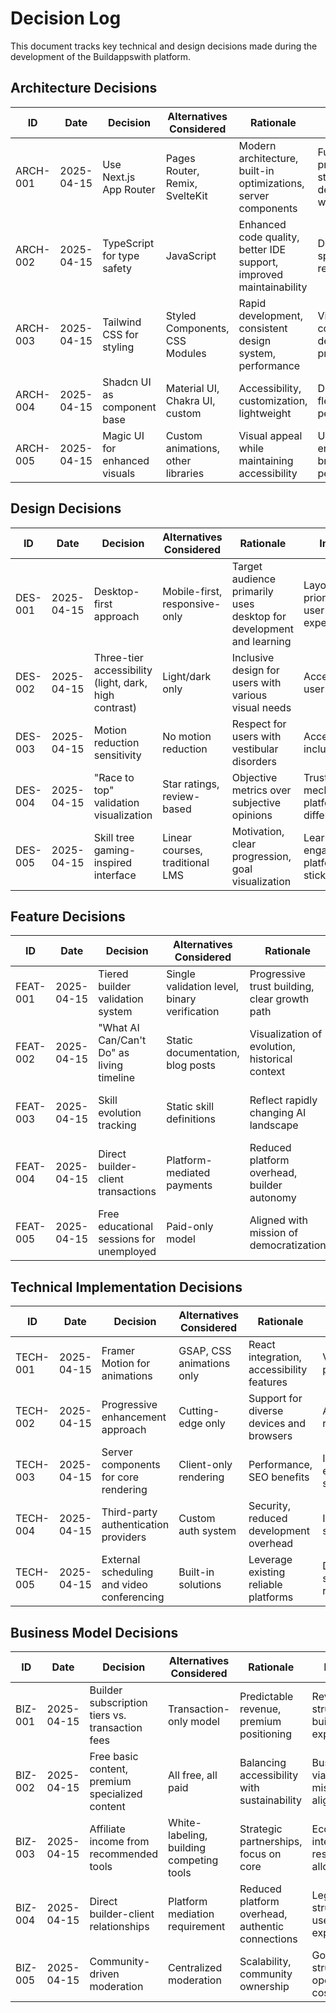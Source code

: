 # Decision Log

This document tracks key technical and design decisions made during the development of the Buildappswith platform.

## Architecture Decisions

| ID | Date | Decision | Alternatives Considered | Rationale | Impact | Status |
|----|------|----------|-------------------------|-----------|--------|--------|
| ARCH-001 | 2025-04-15 | Use Next.js App Router | Pages Router, Remix, SvelteKit | Modern architecture, built-in optimizations, server components | Fundamental project structure, developer workflow | Implemented |
| ARCH-002 | 2025-04-15 | TypeScript for type safety | JavaScript | Enhanced code quality, better IDE support, improved maintainability | Development speed, error reduction | Implemented |
| ARCH-003 | 2025-04-15 | Tailwind CSS for styling | Styled Components, CSS Modules | Rapid development, consistent design system, performance | Visual consistency, developer productivity | Implemented |
| ARCH-004 | 2025-04-15 | Shadcn UI as component base | Material UI, Chakra UI, custom | Accessibility, customization, lightweight | Design flexibility, performance | Implemented |
| ARCH-005 | 2025-04-15 | Magic UI for enhanced visuals | Custom animations, other libraries | Visual appeal while maintaining accessibility | User engagement, brand perception | Implemented |

## Design Decisions

| ID | Date | Decision | Alternatives Considered | Rationale | Impact | Status |
|----|------|----------|-------------------------|-----------|--------|--------|
| DES-001 | 2025-04-15 | Desktop-first approach | Mobile-first, responsive-only | Target audience primarily uses desktop for development and learning | Layout prioritization, user experience | Implemented |
| DES-002 | 2025-04-15 | Three-tier accessibility (light, dark, high contrast) | Light/dark only | Inclusive design for users with various visual needs | Accessibility, user options | Implemented |
| DES-003 | 2025-04-15 | Motion reduction sensitivity | No motion reduction | Respect for users with vestibular disorders | Accessibility, inclusivity | Implemented |
| DES-004 | 2025-04-15 | "Race to top" validation visualization | Star ratings, review-based | Objective metrics over subjective opinions | Trust mechanism, platform differentiation | Planned |
| DES-005 | 2025-04-15 | Skill tree gaming-inspired interface | Linear courses, traditional LMS | Motivation, clear progression, goal visualization | Learning engagement, platform stickiness | Planned |

## Feature Decisions

| ID | Date | Decision | Alternatives Considered | Rationale | Impact | Status |
|----|------|----------|-------------------------|-----------|--------|--------|
| FEAT-001 | 2025-04-15 | Tiered builder validation system | Single validation level, binary verification | Progressive trust building, clear growth path | Builder retention, client confidence | Planned |
| FEAT-002 | 2025-04-15 | "What AI Can/Can't Do" as living timeline | Static documentation, blog posts | Visualization of evolution, historical context | User education, expectation setting | Planned |
| FEAT-003 | 2025-04-15 | Skill evolution tracking | Static skill definitions | Reflect rapidly changing AI landscape | Future-proofing, continuous relevance | Planned |
| FEAT-004 | 2025-04-15 | Direct builder-client transactions | Platform-mediated payments | Reduced platform overhead, builder autonomy | Business model, legal structure | Planned |
| FEAT-005 | 2025-04-15 | Free educational sessions for unemployed | Paid-only model | Aligned with mission of democratization | Social impact, market expansion | Planned |

## Technical Implementation Decisions

| ID | Date | Decision | Alternatives Considered | Rationale | Impact | Status |
|----|------|----------|-------------------------|-----------|--------|--------|
| TECH-001 | 2025-04-15 | Framer Motion for animations | GSAP, CSS animations only | React integration, accessibility features | Visual polish, performance | Implemented |
| TECH-002 | 2025-04-15 | Progressive enhancement approach | Cutting-edge only | Support for diverse devices and browsers | Accessibility, reach | Implemented |
| TECH-003 | 2025-04-15 | Server components for core rendering | Client-only rendering | Performance, SEO benefits | Initial load experience, searchability | Planned |
| TECH-004 | 2025-04-15 | Third-party authentication providers | Custom auth system | Security, reduced development overhead | Implementation speed, security | Planned |
| TECH-005 | 2025-04-15 | External scheduling and video conferencing | Built-in solutions | Leverage existing reliable platforms | Development speed, reliability | Planned |

## Business Model Decisions

| ID | Date | Decision | Alternatives Considered | Rationale | Impact | Status |
|----|------|----------|-------------------------|-----------|--------|--------|
| BIZ-001 | 2025-04-15 | Builder subscription tiers vs. transaction fees | Transaction-only model | Predictable revenue, premium positioning | Revenue structure, builder experience | Planned |
| BIZ-002 | 2025-04-15 | Free basic content, premium specialized content | All free, all paid | Balancing accessibility with sustainability | Business viability, mission alignment | Planned |
| BIZ-003 | 2025-04-15 | Affiliate income from recommended tools | White-labeling, building competing tools | Strategic partnerships, focus on core | Ecosystem integration, resource allocation | Planned |
| BIZ-004 | 2025-04-15 | Direct builder-client relationships | Platform mediation requirement | Reduced platform overhead, authentic connections | Legal structure, user experience | Planned |
| BIZ-005 | 2025-04-15 | Community-driven moderation | Centralized moderation | Scalability, community ownership | Governance structure, operational costs | Planned |
